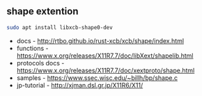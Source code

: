 ## shape extention

```bash
sudo apt install libxcb-shape0-dev
```

* docs - http://rtbo.github.io/rust-xcb/xcb/shape/index.html
* functions - https://www.x.org/releases/X11R7.7/doc/libXext/shapelib.html
* protocols docs - https://www.x.org/releases/X11R7.7/doc/xextproto/shape.html
* samples - https://www.ssec.wisc.edu/~billh/bp/shape.c
* jp-tutorial - http://xjman.dsl.gr.jp/X11R6/X11/